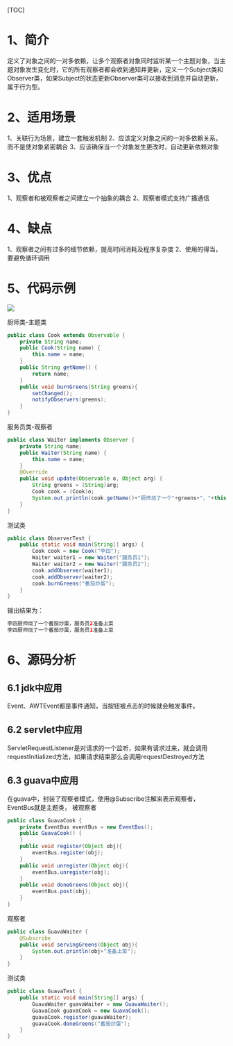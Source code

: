 [TOC]

# 1、简介
定义了对象之间的一对多依赖，让多个观察者对象同时监听某一个主题对象，当主题对象发生变化时，它的所有观察者都会收到通知并更新，定义一个Subject类和Observer类，如果Subject的状态更新Observer类可以接收到消息并自动更新，属于行为型。

# 2、适用场景
1、关联行为场景，建立一套触发机制
2、应该定义对象之间的一对多依赖关系，而不是使对象紧密耦合
3、应该确保当一个对象发生更改时，自动更新依赖对象

# 3、优点
1、观察者和被观察者之间建立一个抽象的耦合
2、观察者模式支持广播通信

# 4、缺点
1、观察者之间有过多的细节依赖，提高时间消耗及程序复杂度
2、使用的得当，要避免循环调用

# 5、代码示例
![](https://img.hacpai.com/file/2019/07/image-b52ad787.png?imageView2/2/w/768/format/jpg/interlace/1/q/100)

厨师类-主题类
```java
public class Cook extends Observable {
    private String name;
    public Cook(String name) {
        this.name = name;
    }
    public String getName() {
        return name;
    }
    public void burnGreens(String greens){
        setChanged();
        notifyObservers(greens);
    }
}
```
服务员类-观察者
```java
public class Waiter implements Observer {
    private String name;
    public Waiter(String name) {
        this.name = name;
    }
    @Override
    public void update(Observable o, Object arg) {
        String greens = (String)arg;
        Cook cook = (Cook)o;
        System.out.println(cook.getName()+"厨师烧了一个"+greens+"，"+this.name+"准备上菜");
    }
}
```
测试类
```java
public class ObserverTest {
    public static void main(String[] args) {
        Cook cook = new Cook("李四");
        Waiter waiter1 = new Waiter("服务员1");
        Waiter waiter2 = new Waiter("服务员2");
        cook.addObserver(waiter1);
        cook.addObserver(waiter2);
        cook.burnGreens("番茄炒蛋");
    }
}
```
输出结果为：
```java
李四厨师烧了一个番茄炒蛋，服务员2准备上菜
李四厨师烧了一个番茄炒蛋，服务员1准备上菜
```

# 6、源码分析
## 6.1 jdk中应用
Event、AWTEvent都是事件通知，当按钮被点击的时候就会触发事件。

## 6.2 servlet中应用
ServletRequestListener是对请求的一个监听，如果有请求过来，就会调用requestInitialized方法，如果请求结束那么会调用requestDestroyed方法

## 6.3 guava中应用
在guava中，封装了观察者模式，使用@Subscribe注解来表示观察者，EventBus就是主题类，
被观察者
```java
public class GuavaCook {
    private EventBus eventBus = new EventBus();
    public GuavaCook() {
    }
    public void register(Object obj){
        eventBus.register(obj);
    }
    public void unregister(Object obj){
        eventBus.unregister(obj);
    }
    public void doneGreens(Object obj){
        eventBus.post(obj);
    }
}
```
观察者
```java
public class GuavaWaiter {
    @Subscribe
    public void servingGreens(Object obj){
        System.out.println(obj+"准备上菜");
    }
}
```
测试类
```java
public class GuavaTest {
    public static void main(String[] args) {
        GuavaWaiter guavaWaiter = new GuavaWaiter();
        GuavaCook guavaCook = new GuavaCook();
        guavaCook.register(guavaWaiter);
        guavaCook.doneGreens("番茄炒蛋");
    }
}
```